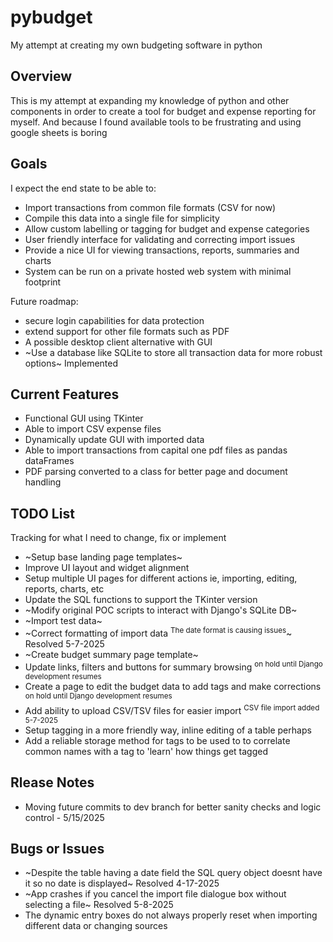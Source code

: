 # pybudget

My attempt at creating my own budgeting software in python

## Overview

This is my attempt at expanding my knowledge of python and other components in order to create a tool for budget and expense reporting for myself.  And because I found available tools to be frustrating and using google sheets is boring

## Goals

I expect the end state to be able to:

- Import transactions from common file formats (CSV for now)
- Compile this data into a single file for simplicity
- Allow custom labelling or tagging for budget and expense categories
- User friendly interface for validating and correcting import issues
- Provide a nice UI for viewing transactions, reports, summaries and charts
- System can be run on a private hosted web system with minimal footprint

Future roadmap:

- secure login capabilities for data protection
- extend support for other file formats such as PDF
- A possible desktop client alternative with GUI
- ~Use a database like SQLite to store all transaction data for more robust options~ Implemented

## Current Features

- Functional GUI using TKinter
- Able to import CSV expense files
- Dynamically update GUI with imported data
- Able to import transactions from capital one pdf files as pandas dataFrames
- PDF parsing converted to a class for better page and document handling

## TODO List

Tracking for what I need to change, fix or implement

- ~Setup base landing page templates~
- Improve UI layout and widget alignment
- Setup multiple UI pages for different actions ie, importing, editing, reports, charts, etc
- Update the SQL functions to support the TKinter version
- ~Modify original POC scripts to interact with Django's SQLite DB~
- ~Import test data~
- ~Correct formatting of import data <sup>The date format is causing issues</sup>~ Resolved 5-7-2025
- ~Create budget summary page template~
- Update links, filters and buttons for summary browsing <sup> on hold until Django development resumes</sup>
- Create a page to edit the budget data to add tags and make corrections <sup> on hold until Django development resumes</sup>
- Add ability to upload CSV/TSV files for easier import <sup>CSV file import added 5-7-2025</sup>
- Setup tagging in a more friendly way, inline editing of a table perhaps
- Add a reliable storage method for tags to be used to to correlate common names with a tag to 'learn' how things get tagged

## Rlease Notes

- Moving future commits to dev branch for better sanity checks and logic control - 5/15/2025

## Bugs or Issues

- ~Despite the table having a date field the SQL query object doesnt have it so no date is displayed~ Resolved 4-17-2025
- ~App crashes if you cancel the import file dialogue box without selecting a file~ Resolved 5-8-2025
- The dynamic entry boxes do not always properly reset when importing different data or changing sources
